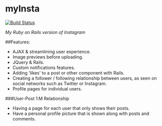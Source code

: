 # myInsta

[![Build Status](https://travis-ci.org/mirandamon/instaRuby.svg?branch=master)](https://travis-ci.org/mirandamon/instaRuby)

*My Ruby on Rails version of Instagram*

##Features:
* AJAX & streamlining user experience.
* Image previews before uploading.
* JQuery & Rails. 
* Custom notifications features.
* Adding 'likes' to a post or other component with Rails.
* Creating a follower / following relationship between  users, as seen on social networks such as Twitter or Instagram.
* Profile pages for individual users.

###User-Post 1:M Relationship
* Having a page for each user that only shows their posts.
* Have a personal profile picture that is shown along with posts and comments.

